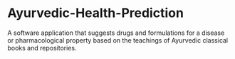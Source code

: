 # Ayurvedic-Health-Prediction
A software application that suggests drugs and formulations for a disease or pharmacological property based on the teachings of Ayurvedic classical books and repositories.

